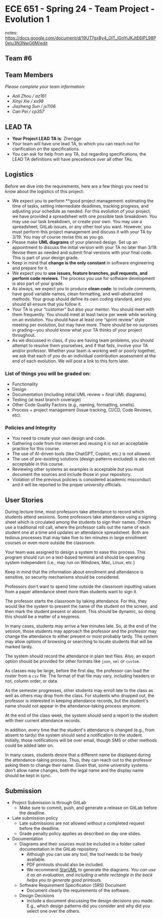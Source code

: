 # ECE 651 - Spring 24 - Team Project - Evolution 1

notes: https://docs.google.com/document/d/19UT7gxBy4_OIT_IGnYiJKJtE6IPL98P0elu3N3NwG6M/edit 

## Team #6

## Team Members
*Please complete your team information:*
- *Aoli Zhou / az161*
- *Xinyi Xie / xx98*
- *Jiazheng Sun / js1106*
- *Can Pei / cp357*

## LEAD TA
- **Your Project LEAD TA is**: Zhengge
- Your team will have one lead TA, to which you can reach out for clarification on the specifications.
- You can ask for help from any TA, but regarding specifications, the LEAD TA definitions will have precedence over all other TAs. 

## Logistics
Before we dive into the requirements, here are a few things you need to know about the logistics of this project:
- We expect you to perform **good project management: estimating the time of tasks, setting intermediate deadlines, tracking progress, and adjusting your schedule as needed. For this evolution of your project, we have provided a spreadsheet with one possible task breakdown. You may use our task breakdown, or create your own. You may use a spreadsheet, GitLab issues, or any other tool you want. However, you must perform this project management and discuss it with your TA by 3/19. You may of course revise this as you go.
- Please make **UML diagrams** of your planned design. Set up an appointment to discuss the initial version with your TA no later than 3/19. Revise them as needed and submit final versions with your final code. This is part of your design grade.
- Keep in mind that **change is the only constant** in software engineering and prepare for it. 
- We expect you to **use issues, feature branches, pull requests, and perform code reviews**. The process you use for software development is also part of your grade.
- As always, we expect you to produce **clean code**:  to include comments, have good variable names, clean formatting, and well-abstracted methods. Your group should define its own coding standard, and you should all ensure that you follow it.
- Your TA is your “customer” but also your mentor. You should meet with them frequently. You should meet at least twice per week while working on an evolution. You should have at least one “sprint review” style meeting per evolution, but may have more. There should be no surprises in grading—you should know what your TA thinks of your project throughout.
- As we discussed in class, if you are having team problems, you should attempt to resolve them yourselves, and if that fails, involve your TA and/or professor. Whether your team is working well or poorly together, we ask that each of you do an individual contribution assessment at the end of each evolution. We will post a link to this form later.

### List of things you will be graded on:
- Functionality
- Design
- Documentation (including initial UML review + final UML diagrams). 
- Testing (at least branch coverage)
- Other Code Quality Factors (e.g., naming, formatting, smells).
- Process + project management (Issue tracking, CI/CD, Code Reviews, etc).

### Policies and Integrity
- You need to create your own design and code. 
- Gathering code from the internet and reusing it is not an acceptable practice for this course. 
- The use of AI-driven tools (like ChatGPT, Copilot, etc.) is not allowed.
- The use of pre-existing solutions (design patterns excluded) is also not acceptable in this course.
- Reviewing other systems as examples is acceptable *but* you must document the sources and include those in your repository.
- Violation of the previous policies is considered academic misconduct and it will be reported to the proper university officials.

## User Stories
During lecture time, most professors take attendance to record which students attend sessions. 
Some professors take attendance using a signing sheet which is circulated among the students to sign their names. 
Others use a traditional roll call, where the professor calls out the name of each student one at a time and updates an attendance spreadsheet. 
Both are tedious processes that may take five to ten minutes in large enrollment courses or even more outside the classroom.

Your team was assigned to design a system to ease this process. 
This program should run on a text-based terminal and should be operating system independent (i.e., may run on Windows, Mac, Linux, etc.)

Keep in mind that the information about enrollment and attendance is sensitive, so security mechanisms should be considered. 

Professors don't want to spend time outside the classroom inputting values from a paper attendance sheet more than students want to sign it. 

The professor starts the classroom by taking attendance. 
For this, they would like the system to present the name of the student on the screen, and then mark the student present or absent. 
This should be dynamic, so doing this should be a matter of a keypress. 

In many cases, students may arrive a few minutes late. 
So, at the end of the session, those students may approach the professor and the professor may change the attendance to either present or most probably tardy.
The system may allow options of browsing or searching to locate students that will be marked tardy.

The system should record the attendance in plain text files.
Also, an export option should be provided for other formats like `json`, `xml` or `custom`.

As classes may be large, before the first day, the professor can load the roster from a `csv` file. The format of that file may vary, including headers or not, column order, or data. 

As the semester progresses, other students may enroll late to the class as well as others may drop from the class. For students who dropped out, the professor is interested in keeping attendance records, but the student's name should not appear in the attendance-taking process anymore. 

At the end of the class week, the system should send a report to the student with their current attendance records. 

In addition, every time that the student's attendance is changed (e.g., from absent to tardy) the system should send a notification to the student. Initially, those notifications will be over email, though SMS or other methods could be added later on.

In many cases, students desire that a different name be displayed during the attendance-taking process. 
Thus, they can reach out to the professor asking them to change their name. 
Given that, some university systems don't allow name changes, both the legal name and the display name should be kept in sync. 


## Submission
- Project Submission is through GitLab
    - Make sure to commit, push, and generate a release on GitLab before the deadline.
- Late submission policy
    - Late submissions are not allowed without a completed request before the deadline. 
    - Grade penalty policy applies as described on day one slides.
- Documentation 
    - Diagrams and their sources must be included in a folder called documentation in the GitLab repository. 
        - Although you can use any tool, the tool needs to be freely available.
        - PDF printouts should also be included. 
        - We recommend [StarUML](https://staruml.io) to generate the diagrams. *You can use it as an evaluation, and including a white rectangle in the back helps you to generate good printouts.*
    - Software Requirement Specification (SRS) Document
        - Document clearly the requirements of the software. 
    - Design Decisions
        - Include a document discussing the design decisions you made. E.g., which design patterns did you consider and why did you select one over the others. 
